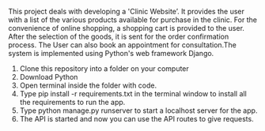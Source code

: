 
This project deals with developing a 'Clinic Website’. It provides the user with a list of the various products available for purchase in the clinic. For the convenience of online shopping, a shopping cart is provided to the user. After the selection of the goods, it is sent for the order confirmation process. The User can also book an appointment for consultation.The system is implemented using Python's web framework Django.

1. Clone this repository into a folder on your computer
2. Download Python
3. Open terminal inside the folder with code.
4. Type pip install -r requirements.txt in the terminal window to install all the requirements to run the app.
5. Type python manage.py runserver to start a localhost server for the app.
6. The API is started and now you can use the API routes to give requests.

